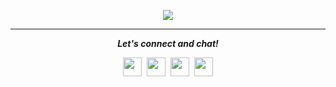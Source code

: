 <p align="center"><img src="https://github-readme-stats.vercel.app/api?username=hjlarry" /></p>

<hr>
<p align="center">
  <i><b>Let's connect and chat!</b></i>

  <p align="center">
    <a href="https://twitter.com/hjlarry" alt="Twitter" target="_blank"><img src="https://github.com/hjlarry/hjlarry/blob/master/twitter.png" height="30" width="30"></a>&nbsp;
     <a href="https://t.me/sunilaleti" alt="Telegram" target="_blank"><img src="https://github.com/hjlarry/hjlarry/blob/master/telegram.png" height="30" width="30"></a>&nbsp;
    <a href="mailto:ultrahe@gmail.com" alt="mail"><img src="https://github.com/hjlarry/hjlarry/blob/master/mail.png" height="30" width="30"></a>&nbsp;
    <a href="https://hjlarry.github.io/" target="_blank"><img src="https://github.com/hjlarry/hjlarry/blob/master/wiki.png" height="30" width="30"></a>
  </p>
    
</p>